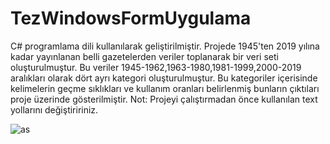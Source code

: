 # TezWindowsFormUygulama
 C# programlama dili kullanılarak geliştirilmiştir. 
 Projede 1945'ten 2019 yılına kadar yayınlanan belli gazetelerden veriler toplanarak bir veri seti oluşturulmuştur. 
 Bu veriler 1945-1962,1963-1980,1981-1999,2000-2019 aralıkları olarak dört ayrı kategori oluşturulmuştur. 
 Bu kategoriler içerisinde kelimelerin geçme sıklıkları ve kullanım oranları belirlenmiş bunların çıktıları proje üzerinde gösterilmiştir.
 Not: Projeyi çalıştırmadan önce kullanılan text yollarını değiştiririniz. 

![as](https://user-images.githubusercontent.com/26633192/80222105-030ddd00-864f-11ea-933a-e8878dbb4178.png)
